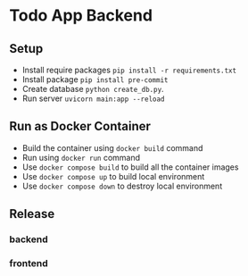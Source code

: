 # Todo App Backend

## Setup
- Install require packages `pip install -r requirements.txt`
- Install package `pip install pre-commit`
- Create database `python create_db.py`.
- Run server `uvicorn main:app --reload`

## Run as Docker Container
- Build the container using `docker build` command
- Run using `docker run` command
- Use `docker compose build` to build all the container images
- Use `docker compose up` to build local environment
- Use `docker compose down` to destroy local environment

## Release

### backend

### frontend


